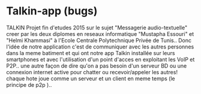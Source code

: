 # Talkin-app (bugs)

TALKIN 
Projet fin d'etudes 2015 sur le sujet "Messagerie audio-textuelle" creer par les deux diplomes en reseaux informatique "Mustapha Essouri" et "Helmi Khammasi" à l'Ecole Centrale Polytechnique Privée de Tunis.. 
Donc l'idée de notre application c'est de communiquer avec les autres personnes dans la meme batiment et qui ont notre app Talkin installée sur leurs smartphones et avec l'utilisation d'un point d'acces en exploitant les VoIP et P2P..
une autre façon de dire qu'on a pas besoin d'un serveur BD ou une connexion internet active pour chatter ou recevoir/appeler les autres! chaque hote joue comme un serveur et un client en meme temps (le principe de p2p )..
